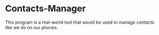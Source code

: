 # Contacts-Manager
This program is a real-world tool that would be used to manage contacts like we do on our phones. 

